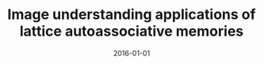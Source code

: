 ---
# Documentation: https://wowchemy.com/docs/managing-content/

title: Image understanding applications of lattice autoassociative memories
subtitle: ''
summary: ''
authors:
- Manuel Graña
- Darya Chyzhyk
tags: []
categories: []
date: '2016-01-01'
lastmod: 2022-10-07T05:03:28Z
featured: false
draft: false

# Featured image
# To use, add an image named `featured.jpg/png` to your page's folder.
# Focal points: Smart, Center, TopLeft, Top, TopRight, Left, Right, BottomLeft, Bottom, BottomRight.
image:
  caption: ''
  focal_point: ''
  preview_only: false

# Projects (optional).
#   Associate this post with one or more of your projects.
#   Simply enter your project's folder or file name without extension.
#   E.g. `projects = ["internal-project"]` references `content/project/deep-learning/index.md`.
#   Otherwise, set `projects = []`.
projects: []
publishDate: '2022-10-07T05:03:27.137221Z'
publication_types:
- '2'
abstract: ''
publication: '*IEEE Transactions on Neural Networks and Learning Systems*'
doi: 10.1109/TNNLS.2015.2461451
---